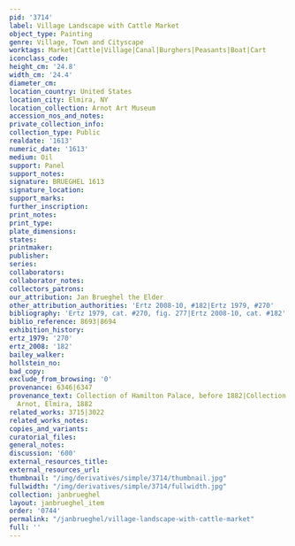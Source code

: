 ```yaml
---
pid: '3714'
label: Village Landscape with Cattle Market
object_type: Painting
genre: Village, Town and Cityscape
worktags: Market|Cattle|Village|Canal|Burghers|Peasants|Boat|Cart
iconclass_code:
height_cm: '24.8'
width_cm: '24.4'
diameter_cm:
location_country: United States
location_city: Elmira, NY
location_collection: Arnot Art Museum
accession_nos_and_notes:
private_collection_info:
collection_type: Public
realdate: '1613'
numeric_date: '1613'
medium: Oil
support: Panel
support_notes:
signature: BRUEGHEL 1613
signature_location:
support_marks:
further_inscription:
print_notes:
print_type:
plate_dimensions:
states:
printmaker:
publisher:
series:
collaborators:
collaborator_notes:
collectors_patrons:
our_attribution: Jan Brueghel the Elder
other_attribution_authorities: 'Ertz 2008-10, #182|Ertz 1979, #270'
bibliography: 'Ertz 1979, cat. #270, fig. 277|Ertz 2008-10, cat. #182'
biblio_reference: 8693|8694
exhibition_history:
ertz_1979: '270'
ertz_2008: '182'
bailey_walker:
hollstein_no:
bad_copy:
exclude_from_browsing: '0'
provenance: 6346|6347
provenance_text: Collection of Hamilton Palace, before 1882|Collection of Matthias
  Arnot, Elmira, 1882
related_works: 3715|3022
related_works_notes:
copies_and_variants:
curatorial_files:
general_notes:
discussion: '600'
external_resources_title:
external_resources_url:
thumbnail: "/img/derivatives/simple/3714/thumbnail.jpg"
fullwidth: "/img/derivatives/simple/3714/fullwidth.jpg"
collection: janbrueghel
layout: janbrueghel_item
order: '0744'
permalink: "/janbrueghel/village-landscape-with-cattle-market"
full: ''
---
```

